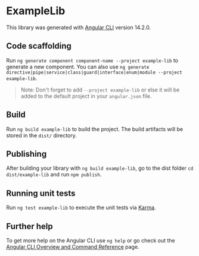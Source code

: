 # ExampleLib

This library was generated with [Angular CLI](https://github.com/angular/angular-cli) version 14.2.0.

## Code scaffolding

Run `ng generate component component-name --project example-lib` to generate a new component. You can also use `ng generate directive|pipe|service|class|guard|interface|enum|module --project example-lib`.
> Note: Don't forget to add `--project example-lib` or else it will be added to the default project in your `angular.json` file. 

## Build

Run `ng build example-lib` to build the project. The build artifacts will be stored in the `dist/` directory.

## Publishing

After building your library with `ng build example-lib`, go to the dist folder `cd dist/example-lib` and run `npm publish`.

## Running unit tests

Run `ng test example-lib` to execute the unit tests via [Karma](https://karma-runner.github.io).

## Further help

To get more help on the Angular CLI use `ng help` or go check out the [Angular CLI Overview and Command Reference](https://angular.io/cli) page.

